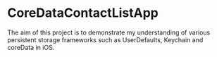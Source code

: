 # CoreDataContactListApp
The aim of this project is to demonstrate my understanding of various persistent storage frameworks such as UserDefaults, Keychain and coreData in iOS.
